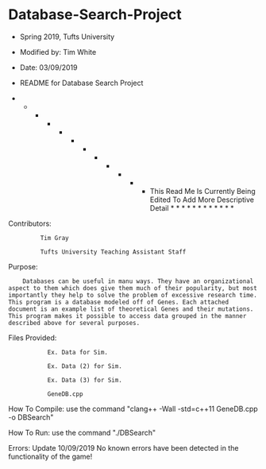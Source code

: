 # Database-Search-Project 

* Spring 2019, Tufts University 

* Modified by: Tim White 

* Date: 03/09/2019 

* README for Database Search Project 

  

  

* * * * * * * * * * * * This Read Me Is Currently Being Edited To Add More Descriptive Detail * * * * * * * * * * * * 

  

  

  

  

  

  

Contributors:  

             Tim Gray 

             Tufts University Teaching Assistant Staff 

  

Purpose:  

        Databases can be useful in manu ways. They have an organizational aspect to them which does give them much of their popularity, but most importantly they help to solve the problem of excessive research time. This program is a database modeled off of Genes. Each attached document is an example list of theoretical Genes and their mutations. This program makes it possible to access data grouped in the manner described above for several purposes. 

         

  

Files Provided: 

               Ex. Data for Sim. 

               Ex. Data (2) for Sim. 

               Ex. Data (3) for Sim. 

               GeneDB.cpp 

                

                

   

  

How To Compile: use the command "clang++ -Wall -std=c++11 GeneDB.cpp -o DBSearch" 

  

How To Run: use the command "./DBSearch"  

  

  

Errors: Update 10/09/2019 No known errors have been detected in the functionality of the game! 
 
